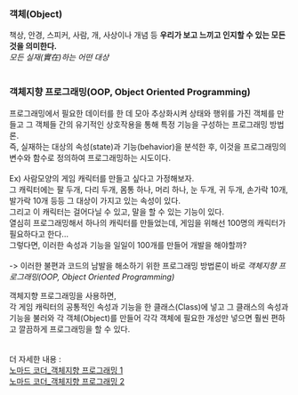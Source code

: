 ### 객체(Object)
책상, 안경, 스피커, 사람, 개, 사상이나 개념 등
**우리가 보고 느끼고 인지할 수 있는 모든 것을 의미한다.**
<br>*모든 실재(實在)하는 어떤 대상*
<br><br>
### 객체지향 프로그래밍(OOP, Object Oriented Programming)
프로그래밍에서 필요한 데이터를 한 데 모아 추상화시켜 상태와 행위를 가진 객체를 만들고 그 객체들 간의 유기적인 상호작용을 통해 특정 기능을 구성하는 프로그래밍 방법론.
<br>
즉, 실재하는 대상의 속성(state)과 기능(behavior)을 분석한 후, 이것을 프로그래밍의 변수와 함수로 정의하여 프로그래밍하는 시도이다.
<br><br>
Ex) 사람모양의 게임 캐릭터를 만들고 싶다고 가정해보자.
<br>그 캐릭터에는 팔 두개, 다리 두개, 몸통 하나, 머리 하나, 눈 두개, 귀 두개, 손가락 10개, 발가락 10개 등등 그 대상이 가지고 있는 속성이 있다.
<br> 그리고 이 캐릭터는 걸어다닐 수 있고, 말을 할 수 있는 기능이 있다.
<br>열심히 프로그래밍해서 하나의 캐릭터를 만들었는데, 게임을 위해선 100명의 캐릭터가 필요하다고 한다...
<br>
그렇다면, 이러한 속성과 기능을 일일이 100개를 만들어 개발을 해야할까?
<br><br>
-> 이러한 불편과 코드의 남발을 해소하기 위한 프로그래밍 방법론이 바로 *객체지향 프로그래밍(OOP, Object Oriented Programming)*

객체지향 프로그래밍을 사용하면,
<br>
각 게임 캐릭터의 공통적인 속성과 기능을 한 클래스(Class)에 넣고 그 클래스의 속성과 기능을 불러와 각 객체(Object)를 만들어 각각 객체에 필요한 개성만 넣으면 훨씬 편하고 깔끔하게 프로그래밍을 할 수 있다.
<br><br><br>
더 자세한 내용 :<br>
[노마드 코더_객체지향 프로그래밍 1](https://youtu.be/cg1xvFy1JQQ)
<br>
[노마드 코더_객체지향 프로그래밍 2](https://youtu.be/IeLWSKq0xIQ)
